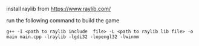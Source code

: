 install raylib from https://www.raylib.com/

run the following command to build the game

`g++ -I <path to raylib include  file> -L <path to raylib lib file> -o main main.cpp -lraylib -lgdi32 -lopengl32 -lwinmm`
